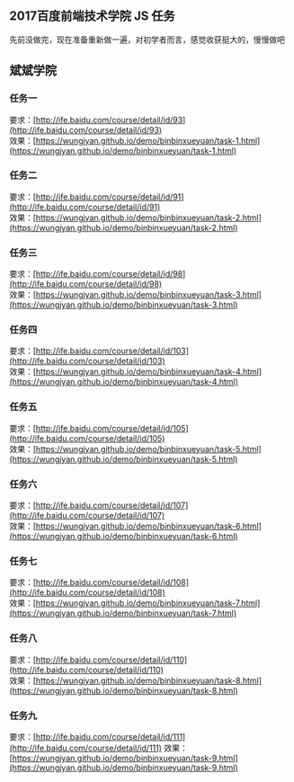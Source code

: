 ## 2017百度前端技术学院 JS 任务    
先前没做完，现在准备重新做一遍，对初学者而言，感觉收获挺大的，慢慢做吧     

## 斌斌学院  
### 任务一     
要求：[http://ife.baidu.com/course/detail/id/93](http://ife.baidu.com/course/detail/id/93)          
效果：[https://wungjyan.github.io/demo/binbinxueyuan/task-1.html](https://wungjyan.github.io/demo/binbinxueyuan/task-1.html)

### 任务二     
要求：[http://ife.baidu.com/course/detail/id/91](http://ife.baidu.com/course/detail/id/91)          
效果：[https://wungjyan.github.io/demo/binbinxueyuan/task-2.html](https://wungjyan.github.io/demo/binbinxueyuan/task-2.html)

### 任务三    
要求：[http://ife.baidu.com/course/detail/id/98](http://ife.baidu.com/course/detail/id/98)          
效果：[https://wungjyan.github.io/demo/binbinxueyuan/task-3.html](https://wungjyan.github.io/demo/binbinxueyuan/task-3.html)

### 任务四   
要求：[http://ife.baidu.com/course/detail/id/103](http://ife.baidu.com/course/detail/id/103)          
效果：[https://wungjyan.github.io/demo/binbinxueyuan/task-4.html](https://wungjyan.github.io/demo/binbinxueyuan/task-4.html)

### 任务五  
要求：[http://ife.baidu.com/course/detail/id/105](http://ife.baidu.com/course/detail/id/105)          
效果：[https://wungjyan.github.io/demo/binbinxueyuan/task-5.html](https://wungjyan.github.io/demo/binbinxueyuan/task-5.html)

### 任务六 
要求：[http://ife.baidu.com/course/detail/id/107](http://ife.baidu.com/course/detail/id/107)          
效果：[https://wungjyan.github.io/demo/binbinxueyuan/task-6.html](https://wungjyan.github.io/demo/binbinxueyuan/task-6.html)

### 任务七  
要求：[http://ife.baidu.com/course/detail/id/108](http://ife.baidu.com/course/detail/id/108)            
效果：[https://wungjyan.github.io/demo/binbinxueyuan/task-7.html](https://wungjyan.github.io/demo/binbinxueyuan/task-7.html)

### 任务八   
要求：[http://ife.baidu.com/course/detail/id/110](http://ife.baidu.com/course/detail/id/110)     
效果：[https://wungjyan.github.io/demo/binbinxueyuan/task-8.html](https://wungjyan.github.io/demo/binbinxueyuan/task-8.html)

### 任务九   
要求：[http://ife.baidu.com/course/detail/id/111](http://ife.baidu.com/course/detail/id/111)
效果：[https://wungjyan.github.io/demo/binbinxueyuan/task-9.html](https://wungjyan.github.io/demo/binbinxueyuan/task-9.html)
